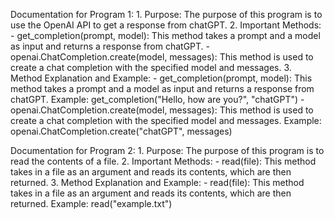 Documentation for Program 1:
    1. Purpose: The purpose of this program is to use the OpenAI API to get a response from chatGPT.
    2. Important Methods:
        - get_completion(prompt, model): This method takes a prompt and a model as input and returns a response from chatGPT. 
        - openai.ChatCompletion.create(model, messages): This method is used to create a chat completion with the specified model and messages.
    3. Method Explanation and Example:
        - get_completion(prompt, model): This method takes a prompt and a model as input and returns a response from chatGPT. Example: get_completion("Hello, how are you?", "chatGPT")
        - openai.ChatCompletion.create(model, messages): This method is used to create a chat completion with the specified model and messages. Example: openai.ChatCompletion.create("chatGPT", messages)

Documentation for Program 2:
    1. Purpose: The purpose of this program is to read the contents of a file.
    2. Important Methods:
        - read(file): This method takes in a file as an argument and reads its contents, which are then returned.
    3. Method Explanation and Example:
        - read(file): This method takes in a file as an argument and reads its contents, which are then returned. Example: read("example.txt")
